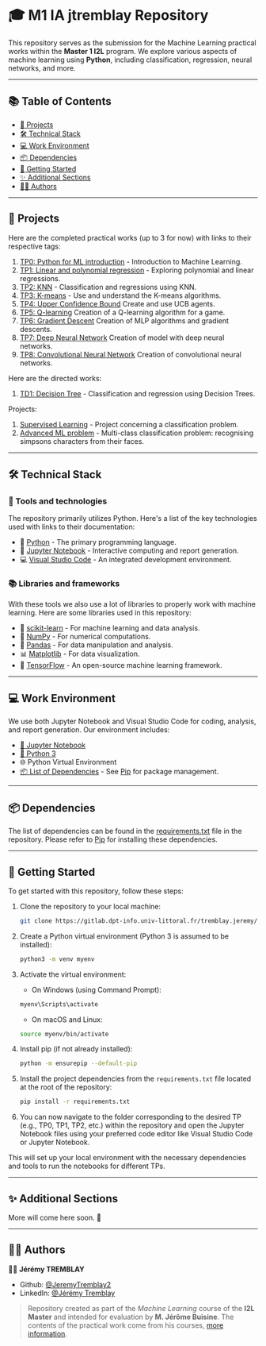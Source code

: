# 🎓 M1 IA jtremblay Repository 

This repository serves as the submission for the Machine Learning practical works within the **Master 1 I2L** program. We explore various aspects of machine learning using **Python**, including classification, regression, neural networks, and more.

------------

## 📚 Table of Contents 

- [📂 Projects](#📂-projects) 
- [🛠️ Technical Stack](#🛠️-technical-stack) 
- [💻 Work Environment](#💻-work-environment) 
- [📦 Dependencies](#📦-dependencies) 
- [🏁 Getting Started](#🏁-getting-started)
- [✨ Additional Sections](#✨-additional-sections) 
- [👨‍🏫 Authors](#👨‍🏫-authors) 

------------

## 📂 Projects 

Here are the completed practical works (up to 3 for now) with links to their respective tags:  
1. [TP0: Python for ML introduction](https://gitlab.dpt-info.univ-littoral.fr/tremblay.jeremy/m1-ia-jtremblay/-/tree/tp0) - Introduction to Machine Learning.
2. [TP1: Linear and polynomial regression](https://gitlab.dpt-info.univ-littoral.fr/tremblay.jeremy/m1-ia-jtremblay/-/tree/tp1) - Exploring polynomial and linear regressions.
3. [TP2: KNN](https://gitlab.dpt-info.univ-littoral.fr/tremblay.jeremy/m1-ia-jtremblay/-/tree/tp2) - Classification and regressions using KNN.
4. [TP3: K-means](https://gitlab.dpt-info.univ-littoral.fr/tremblay.jeremy/m1-ia-jtremblay/-/tree/tp3) - Use and understand the K-means algorithms.
5. [TP4: Upper Confidence Bound](https://gitlab.dpt-info.univ-littoral.fr/tremblay.jeremy/m1-ia-jtremblay/-/tree/tp4) Create and use UCB agents.
6. [TP5: Q-learning](https://gitlab.dpt-info.univ-littoral.fr/tremblay.jeremy/m1-ia-jtremblay/-/tree/tp5) Creation of a Q-learning algorithm for a game.
7. [TP6: Gradient Descent](https://gitlab.dpt-info.univ-littoral.fr/tremblay.jeremy/m1-ia-jtremblay/-/tree/tp6) Creation of MLP algorithms and gradient descents.
8. [TP7: Deep Neural Network](https://gitlab.dpt-info.univ-littoral.fr/tremblay.jeremy/m1-ia-jtremblay/-/tree/tp7) Creation of 
model with deep neural networks.
8. [TP8: Convolutional Neural Network](https://gitlab.dpt-info.univ-littoral.fr/tremblay.jeremy/m1-ia-jtremblay/-/tree/tp8) Creation of convolutional neural networks.

Here are the directed works:  
1. [TD1: Decision Tree](https://gitlab.dpt-info.univ-littoral.fr/tremblay.jeremy/m1-ia-jtremblay/-/tree/td1) - Classification and regression using Decision Trees.

Projects:
1. [Supervised Learning](https://gitlab.dpt-info.univ-littoral.fr/tremblay.jeremy/m1-ia-jtremblay/-/tree/project1) - Project concerning a classification problem.
1. [Advanced ML problem](https://gitlab.dpt-info.univ-littoral.fr/tremblay.jeremy/m1-ia-jtremblay/-/tree/project2) - Multi-class classification problem: recognising simpsons characters from their faces.

------------

## 🛠️ Technical Stack 

### 🧰 Tools and technologies

The repository primarily utilizes Python. Here's a list of the key technologies used with links to their documentation:

- 🐍 [Python](https://www.python.org/doc/) - The primary programming language.
- 📔 [Jupyter Notebook](https://jupyter-notebook.readthedocs.io/en/stable/) - Interactive computing and report generation.
- 💻 [Visual Studio Code](https://code.visualstudio.com/docs) - An integrated development environment.

### 📚 Libraries and frameworks

With these tools we also use a lot of libraries to properly work with machine learning. Here are some libraries used in this repository:

- 🧠 [scikit-learn](https://scikit-learn.org/stable/documentation.html) - For machine learning and data analysis.
- 🔢 [NumPy](https://numpy.org/doc/) - For numerical computations.
- 🐼 [Pandas](https://pandas.pydata.org/docs/) - For data manipulation and analysis.
- 📊 [Matplotlib](https://matplotlib.org/stable/contents.html) - For data visualization.
- 🚀 [TensorFlow](https://www.tensorflow.org/guide) - An open-source machine learning framework.

------------

## 💻 Work Environment

We use both Jupyter Notebook and Visual Studio Code for coding, analysis, and report generation. Our environment includes:

- [📓 Jupyter Notebook](https://jupyter-notebook.readthedocs.io/en/stable/notebook.html)
- [🐍 Python 3](https://docs.python.org/3/)
- 🌐 Python Virtual Environment
- [📦 List of Dependencies](requirements.txt) - See [Pip](https://pip.pypa.io/en/stable/) for package management.


------------

## 📦 Dependencies 

The list of dependencies can be found in the [requirements.txt](requirements.txt) file in the repository. Please refer to [Pip](https://pip.pypa.io/en/stable/) for installing these dependencies.

------------

## 🏁 Getting Started

To get started with this repository, follow these steps:

1. Clone the repository to your local machine:
   
    ```bash
    git clone https://gitlab.dpt-info.univ-littoral.fr/tremblay.jeremy/m1-ia-jtremblay.git
    ```

2. Create a Python virtual environment (Python 3 is assumed to be installed):

    ```bash
    python3 -m venv myenv
    ```

3. Activate the virtual environment:

    - On Windows (using Command Prompt):

    ```bash
    myenv\Scripts\activate
    ```

    - On macOS and Linux:

    ```bash
    source myenv/bin/activate
    ```

4. Install pip (if not already installed):

    ```bash
    python -m ensurepip --default-pip
    ```

5. Install the project dependencies from the `requirements.txt` file located at the root of the repository:

    ```bash
    pip install -r requirements.txt
    ```

6. You can now navigate to the folder corresponding to the desired TP (e.g., TP0, TP1, TP2, etc.) within the repository and open the Jupyter Notebook files using your preferred code editor like Visual Studio Code or Jupyter Notebook.

This will set up your local environment with the necessary dependencies and tools to run the notebooks for different TPs.

------------

## ✨ Additional Sections 

More will come here soon. 🚀

------------

## 👨‍🏫 Authors 

👨‍🏫 **Jérémy TREMBLAY**

* Github: [@JeremyTremblay2](https://github.com/JeremyTremblay2)
* LinkedIn: [@Jérémy Tremblay](https://fr.linkedin.com/in/jeremy-tremblay)

> Repository created as part of the *Machine Learning* course of the **I2L Master** and intended for evaluation by **M. Jérôme Buisine**. The contents of the practical work come from his courses, [more information](https://jeromebuisine.fr/).
